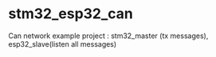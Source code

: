 # stm32_esp32_can
Can network example project : stm32_master (tx messages), esp32_slave(listen all messages)
